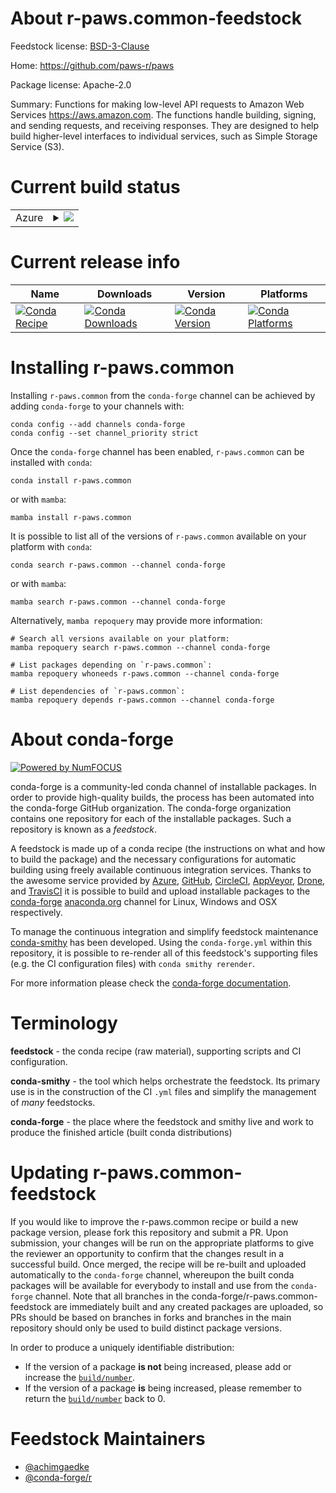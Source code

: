 About r-paws.common-feedstock
=============================

Feedstock license: [BSD-3-Clause](https://github.com/conda-forge/r-paws.common-feedstock/blob/main/LICENSE.txt)

Home: https://github.com/paws-r/paws

Package license: Apache-2.0

Summary: Functions for making low-level API requests to Amazon Web Services <https://aws.amazon.com>. The functions handle building, signing, and sending requests, and receiving responses. They are designed to help build higher-level interfaces to individual services, such as Simple Storage Service (S3).

Current build status
====================


<table>
    
  <tr>
    <td>Azure</td>
    <td>
      <details>
        <summary>
          <a href="https://dev.azure.com/conda-forge/feedstock-builds/_build/latest?definitionId=14210&branchName=main">
            <img src="https://dev.azure.com/conda-forge/feedstock-builds/_apis/build/status/r-paws.common-feedstock?branchName=main">
          </a>
        </summary>
        <table>
          <thead><tr><th>Variant</th><th>Status</th></tr></thead>
          <tbody><tr>
              <td>linux_64_r_base4.3</td>
              <td>
                <a href="https://dev.azure.com/conda-forge/feedstock-builds/_build/latest?definitionId=14210&branchName=main">
                  <img src="https://dev.azure.com/conda-forge/feedstock-builds/_apis/build/status/r-paws.common-feedstock?branchName=main&jobName=linux&configuration=linux%20linux_64_r_base4.3" alt="variant">
                </a>
              </td>
            </tr><tr>
              <td>linux_64_r_base4.4</td>
              <td>
                <a href="https://dev.azure.com/conda-forge/feedstock-builds/_build/latest?definitionId=14210&branchName=main">
                  <img src="https://dev.azure.com/conda-forge/feedstock-builds/_apis/build/status/r-paws.common-feedstock?branchName=main&jobName=linux&configuration=linux%20linux_64_r_base4.4" alt="variant">
                </a>
              </td>
            </tr><tr>
              <td>osx_64_r_base4.3</td>
              <td>
                <a href="https://dev.azure.com/conda-forge/feedstock-builds/_build/latest?definitionId=14210&branchName=main">
                  <img src="https://dev.azure.com/conda-forge/feedstock-builds/_apis/build/status/r-paws.common-feedstock?branchName=main&jobName=osx&configuration=osx%20osx_64_r_base4.3" alt="variant">
                </a>
              </td>
            </tr><tr>
              <td>osx_64_r_base4.4</td>
              <td>
                <a href="https://dev.azure.com/conda-forge/feedstock-builds/_build/latest?definitionId=14210&branchName=main">
                  <img src="https://dev.azure.com/conda-forge/feedstock-builds/_apis/build/status/r-paws.common-feedstock?branchName=main&jobName=osx&configuration=osx%20osx_64_r_base4.4" alt="variant">
                </a>
              </td>
            </tr><tr>
              <td>win_64_r_base4.3</td>
              <td>
                <a href="https://dev.azure.com/conda-forge/feedstock-builds/_build/latest?definitionId=14210&branchName=main">
                  <img src="https://dev.azure.com/conda-forge/feedstock-builds/_apis/build/status/r-paws.common-feedstock?branchName=main&jobName=win&configuration=win%20win_64_r_base4.3" alt="variant">
                </a>
              </td>
            </tr><tr>
              <td>win_64_r_base4.4</td>
              <td>
                <a href="https://dev.azure.com/conda-forge/feedstock-builds/_build/latest?definitionId=14210&branchName=main">
                  <img src="https://dev.azure.com/conda-forge/feedstock-builds/_apis/build/status/r-paws.common-feedstock?branchName=main&jobName=win&configuration=win%20win_64_r_base4.4" alt="variant">
                </a>
              </td>
            </tr>
          </tbody>
        </table>
      </details>
    </td>
  </tr>
</table>

Current release info
====================

| Name | Downloads | Version | Platforms |
| --- | --- | --- | --- |
| [![Conda Recipe](https://img.shields.io/badge/recipe-r--paws.common-green.svg)](https://anaconda.org/conda-forge/r-paws.common) | [![Conda Downloads](https://img.shields.io/conda/dn/conda-forge/r-paws.common.svg)](https://anaconda.org/conda-forge/r-paws.common) | [![Conda Version](https://img.shields.io/conda/vn/conda-forge/r-paws.common.svg)](https://anaconda.org/conda-forge/r-paws.common) | [![Conda Platforms](https://img.shields.io/conda/pn/conda-forge/r-paws.common.svg)](https://anaconda.org/conda-forge/r-paws.common) |

Installing r-paws.common
========================

Installing `r-paws.common` from the `conda-forge` channel can be achieved by adding `conda-forge` to your channels with:

```
conda config --add channels conda-forge
conda config --set channel_priority strict
```

Once the `conda-forge` channel has been enabled, `r-paws.common` can be installed with `conda`:

```
conda install r-paws.common
```

or with `mamba`:

```
mamba install r-paws.common
```

It is possible to list all of the versions of `r-paws.common` available on your platform with `conda`:

```
conda search r-paws.common --channel conda-forge
```

or with `mamba`:

```
mamba search r-paws.common --channel conda-forge
```

Alternatively, `mamba repoquery` may provide more information:

```
# Search all versions available on your platform:
mamba repoquery search r-paws.common --channel conda-forge

# List packages depending on `r-paws.common`:
mamba repoquery whoneeds r-paws.common --channel conda-forge

# List dependencies of `r-paws.common`:
mamba repoquery depends r-paws.common --channel conda-forge
```


About conda-forge
=================

[![Powered by
NumFOCUS](https://img.shields.io/badge/powered%20by-NumFOCUS-orange.svg?style=flat&colorA=E1523D&colorB=007D8A)](https://numfocus.org)

conda-forge is a community-led conda channel of installable packages.
In order to provide high-quality builds, the process has been automated into the
conda-forge GitHub organization. The conda-forge organization contains one repository
for each of the installable packages. Such a repository is known as a *feedstock*.

A feedstock is made up of a conda recipe (the instructions on what and how to build
the package) and the necessary configurations for automatic building using freely
available continuous integration services. Thanks to the awesome service provided by
[Azure](https://azure.microsoft.com/en-us/services/devops/), [GitHub](https://github.com/),
[CircleCI](https://circleci.com/), [AppVeyor](https://www.appveyor.com/),
[Drone](https://cloud.drone.io/welcome), and [TravisCI](https://travis-ci.com/)
it is possible to build and upload installable packages to the
[conda-forge](https://anaconda.org/conda-forge) [anaconda.org](https://anaconda.org/)
channel for Linux, Windows and OSX respectively.

To manage the continuous integration and simplify feedstock maintenance
[conda-smithy](https://github.com/conda-forge/conda-smithy) has been developed.
Using the ``conda-forge.yml`` within this repository, it is possible to re-render all of
this feedstock's supporting files (e.g. the CI configuration files) with ``conda smithy rerender``.

For more information please check the [conda-forge documentation](https://conda-forge.org/docs/).

Terminology
===========

**feedstock** - the conda recipe (raw material), supporting scripts and CI configuration.

**conda-smithy** - the tool which helps orchestrate the feedstock.
                   Its primary use is in the construction of the CI ``.yml`` files
                   and simplify the management of *many* feedstocks.

**conda-forge** - the place where the feedstock and smithy live and work to
                  produce the finished article (built conda distributions)


Updating r-paws.common-feedstock
================================

If you would like to improve the r-paws.common recipe or build a new
package version, please fork this repository and submit a PR. Upon submission,
your changes will be run on the appropriate platforms to give the reviewer an
opportunity to confirm that the changes result in a successful build. Once
merged, the recipe will be re-built and uploaded automatically to the
`conda-forge` channel, whereupon the built conda packages will be available for
everybody to install and use from the `conda-forge` channel.
Note that all branches in the conda-forge/r-paws.common-feedstock are
immediately built and any created packages are uploaded, so PRs should be based
on branches in forks and branches in the main repository should only be used to
build distinct package versions.

In order to produce a uniquely identifiable distribution:
 * If the version of a package **is not** being increased, please add or increase
   the [``build/number``](https://docs.conda.io/projects/conda-build/en/latest/resources/define-metadata.html#build-number-and-string).
 * If the version of a package **is** being increased, please remember to return
   the [``build/number``](https://docs.conda.io/projects/conda-build/en/latest/resources/define-metadata.html#build-number-and-string)
   back to 0.

Feedstock Maintainers
=====================

* [@achimgaedke](https://github.com/achimgaedke/)
* [@conda-forge/r](https://github.com/orgs/conda-forge/teams/r/)

